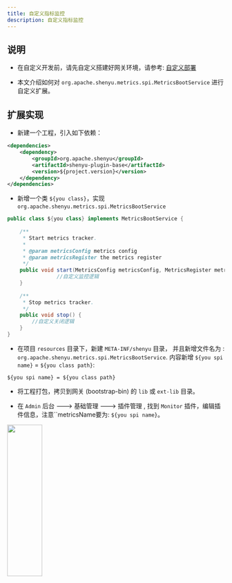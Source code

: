 ```yaml
---
title: 自定义指标监控
description: 自定义指标监控
---
```



## 说明

* 在自定义开发前，请先自定义搭建好网关环境，请参考: [自定义部署](../../deployment/deployment-custom)

* 本文介绍如何对 `org.apache.shenyu.metrics.spi.MetricsBootService` 进行自定义扩展。

## 扩展实现

* 新建一个工程，引入如下依赖：

```xml
<dependencies>
    <dependency>
        <groupId>org.apache.shenyu</groupId>
        <artifactId>shenyu-plugin-base</artifactId>
        <version>${project.version}</version>
    </dependency>
</dependencies>
```

* 新增一个类 `${you class}`，实现 `org.apache.shenyu.metrics.spi.MetricsBootService`

```java
public class ${you class} implements MetricsBootService {
   
   	/**
     * Start metrics tracker.
     *
     * @param metricsConfig metrics config
     * @param metricsRegister the metrics register
     */
    public void start(MetricsConfig metricsConfig, MetricsRegister metricsRegister){
				//自定义监控逻辑
    }
    
    /**
     * Stop metrics tracker.
     */
    public void stop() {
      	//自定义关闭逻辑
    }
}
```

* 在项目 `resources` 目录下，新建 `META-INF/shenyu` 目录， 并且新增文件名为 : `org.apache.shenyu.metrics.spi.MetricsBootService`.
内容新增 `${you spi name}` = `${you class path}`:

```
${you spi name} = ${you class path}
```

* 将工程打包，拷贝到网关 (bootstrap-bin) 的 `lib` 或 `ext-lib` 目录。

* 在 `Admin` 后台 ---> 基础管理 ---> 插件管理 ,  找到 `Monitor` 插件，编辑插件信息，注意``metricsName要为: `${you spi name}`。
<img src="/img/shenyu/custom/custom-metrics-monitor-zh.jpg" width="40%" height="30%" />








